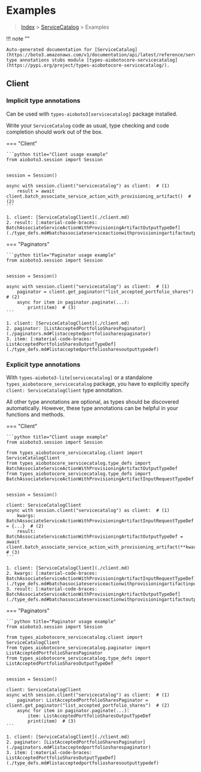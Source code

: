 # Examples

> [Index](../README.md) > [ServiceCatalog](./README.md) > Examples

!!! note ""

    Auto-generated documentation for [ServiceCatalog](https://boto3.amazonaws.com/v1/documentation/api/latest/reference/services/servicecatalog.html#ServiceCatalog)
    type annotations stubs module [types-aiobotocore-servicecatalog](https://pypi.org/project/types-aiobotocore-servicecatalog/).

## Client

### Implicit type annotations

Can be used with `types-aioboto3[servicecatalog]` package installed.

Write your `ServiceCatalog` code as usual,
type checking and code completion should work out of the box.



=== "Client"

    ```python title="Client usage example"
    from aioboto3.session import Session


    session = Session()

    async with session.client("servicecatalog") as client:  # (1)
        result = await client.batch_associate_service_action_with_provisioning_artifact()  # (2)
    ```

    1. client: [ServiceCatalogClient](./client.md)
    2. result: [:material-code-braces: BatchAssociateServiceActionWithProvisioningArtifactOutputTypeDef](./type_defs.md#batchassociateserviceactionwithprovisioningartifactoutputtypedef) 



=== "Paginators"

    ```python title="Paginator usage example"
    from aioboto3.session import Session


    session = Session()

    async with session.client("servicecatalog") as client:  # (1)
        paginator = client.get_paginator("list_accepted_portfolio_shares")  # (2)
        async for item in paginator.paginate(...):
            print(item)  # (3)
    ```

    1. client: [ServiceCatalogClient](./client.md)
    2. paginator: [ListAcceptedPortfolioSharesPaginator](./paginators.md#listacceptedportfoliosharespaginator)
    3. item: [:material-code-braces: ListAcceptedPortfolioSharesOutputTypeDef](./type_defs.md#listacceptedportfoliosharesoutputtypedef) 




### Explicit type annotations

With `types-aioboto3-lite[servicecatalog]`
or a standalone `types_aiobotocore_servicecatalog` package, you have to explicitly specify
`client: ServiceCatalogClient` type annotation.

All other type annotations are optional, as types should be discovered automatically.
However, these type annotations can be helpful in your functions and methods.


=== "Client"

    ```python title="Client usage example"
    from aioboto3.session import Session

    from types_aiobotocore_servicecatalog.client import ServiceCatalogClient
    from types_aiobotocore_servicecatalog.type_defs import BatchAssociateServiceActionWithProvisioningArtifactOutputTypeDef
    from types_aiobotocore_servicecatalog.type_defs import BatchAssociateServiceActionWithProvisioningArtifactInputRequestTypeDef


    session = Session()

    client: ServiceCatalogClient
    async with session.client("servicecatalog") as client:  # (1)
        kwargs: BatchAssociateServiceActionWithProvisioningArtifactInputRequestTypeDef = {...}  # (2)
        result: BatchAssociateServiceActionWithProvisioningArtifactOutputTypeDef = await client.batch_associate_service_action_with_provisioning_artifact(**kwargs)  # (3)
    ```

    1. client: [ServiceCatalogClient](./client.md)
    2. kwargs: [:material-code-braces: BatchAssociateServiceActionWithProvisioningArtifactInputRequestTypeDef](./type_defs.md#batchassociateserviceactionwithprovisioningartifactinputrequesttypedef) 
    3. result: [:material-code-braces: BatchAssociateServiceActionWithProvisioningArtifactOutputTypeDef](./type_defs.md#batchassociateserviceactionwithprovisioningartifactoutputtypedef) 



=== "Paginators"

    ```python title="Paginator usage example"
    from aioboto3.session import Session

    from types_aiobotocore_servicecatalog.client import ServiceCatalogClient
    from types_aiobotocore_servicecatalog.paginator import ListAcceptedPortfolioSharesPaginator
    from types_aiobotocore_servicecatalog.type_defs import ListAcceptedPortfolioSharesOutputTypeDef


    session = Session()

    client: ServiceCatalogClient
    async with session.client("servicecatalog") as client:  # (1)
        paginator: ListAcceptedPortfolioSharesPaginator = client.get_paginator("list_accepted_portfolio_shares")  # (2)
        async for item in paginator.paginate(...):
            item: ListAcceptedPortfolioSharesOutputTypeDef
            print(item)  # (3)
    ```

    1. client: [ServiceCatalogClient](./client.md)
    2. paginator: [ListAcceptedPortfolioSharesPaginator](./paginators.md#listacceptedportfoliosharespaginator)
    3. item: [:material-code-braces: ListAcceptedPortfolioSharesOutputTypeDef](./type_defs.md#listacceptedportfoliosharesoutputtypedef) 




